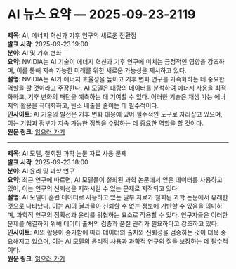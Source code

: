 # AI 뉴스 요약 — 2025-09-23-2119

**제목**: AI, 에너지 혁신과 기후 연구의 새로운 전환점  
**발표 시각**: 2025-09-23 19:00  
**분야**: AI 및 기후 변화  
**요약**: NVIDIA는 AI 기술이 에너지 혁신과 기후 연구에 미치는 긍정적인 영향을 강조하며, 이를 통해 지속 가능한 미래를 위한 새로운 가능성을 제시하고 있다.  
**설명**: NVIDIA는 AI가 에너지 효율성을 높이고 기후 변화 연구를 가속화하는 데 중요한 역할을 할 것이라고 주장한다. AI 모델은 대량의 데이터를 분석하여 에너지 사용을 최적화하고, 기후 변화의 패턴을 예측하는 데 기여할 수 있다. 이러한 기술은 재생 가능 에너지의 활용을 극대화하고, 탄소 배출을 줄이는 데 필수적이다.  
**인사이트**: AI 기술의 발전은 기후 변화 대응에 있어 필수적인 도구로 자리잡고 있으며, 이는 기업과 정부가 지속 가능한 정책을 수립하는 데 중요한 역할을 할 것이다.  
**원문 링크**: [읽으러 가기](https://blogs.nvidia.com/blog/ai-energy-innovation-climate-research/)

---

**제목**: AI 모델, 철회된 과학 논문 자료 사용 문제  
**발표 시각**: 2025-09-23 18:00  
**분야**: AI 윤리 및 과학 연구  
**요약**: 최근 연구에 따르면, AI 모델들이 철회된 과학 논문에서 얻은 데이터를 사용하고 있어, 이는 연구의 신뢰성을 저하시킬 수 있는 문제로 지적되고 있다.  
**설명**: AI 모델이 훈련 데이터로 사용하고 있는 일부 자료가 철회된 과학 논문에서 유래한 것으로 나타났다. 이는 AI의 결과물이 신뢰할 수 없는 정보에 기반할 수 있음을 의미하며, 과학적 연구의 정확성과 윤리를 위협하는 요소로 작용할 수 있다. 연구자들은 이러한 문제를 해결하기 위해 데이터 출처의 검증과 품질 관리가 필요하다고 강조하고 있다.  
**인사이트**: AI의 활용이 증가함에 따라 데이터의 출처와 신뢰성을 검증하는 것이 더욱 중요해지고 있으며, 이는 AI 모델의 윤리적 사용과 과학적 연구의 질을 보장하는 데 필수적이다.  
**원문 링크**: [읽으러 가기](https://www.technologyreview.com/2025/09/23/1123897/ai-models-are-using-material-from-retracted-scientific-papers/)